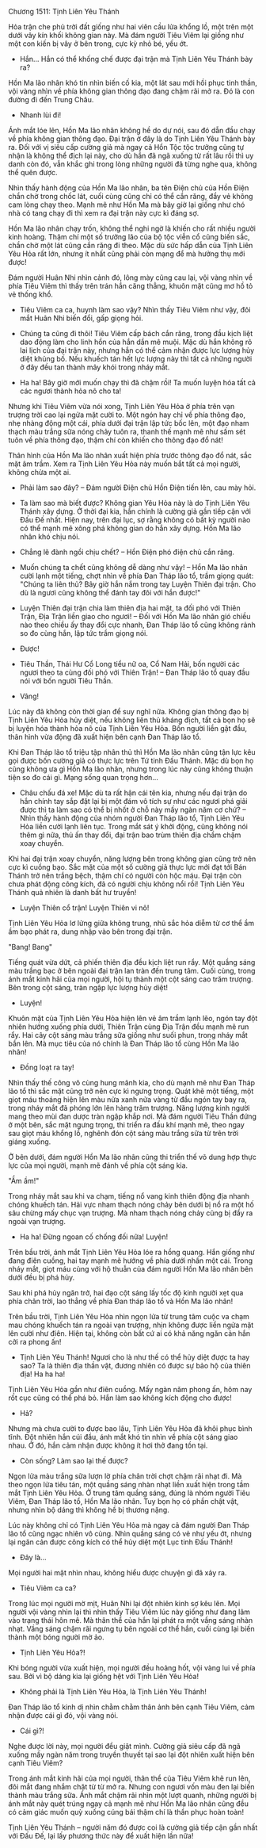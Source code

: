 




Chương 1511: Tịnh Liên Yêu Thánh


Hỏa trận che phủ trời đất giống như hai viên cầu lửa khổng lồ, một trên một dưới vây kín khối không gian này. Mà đám người Tiêu Viêm lại giống như một con kiến bị vây ở bên trong, cực kỳ nhỏ bé, yếu ớt.

- Hắn… Hắn có thể khống chế được đại trận mà Tịnh Liên Yêu Thánh bày ra?

Hồn Ma lão nhân khó tin nhìn biến cố kia, một lát sau mới hồi phục tinh thần, vội vàng nhìn về phía không gian thông đạo đang chậm rãi mở ra. Đó là con đường đi đến Trung Châu.

- Nhanh lùi đi!

Ánh mắt lóe lên, Hồn Ma lão nhân không hề do dự nói, sau đó dẫn đầu chạy về phía không gian thông đạo. Đại trận ở đây là do Tịnh Liên Yêu Thánh bày ra. Đối với vị siêu cấp cường giả mà ngay cả Hồn Tộc tộc trưởng cũng tự nhận là không thể địch lại này, cho dù hắn đã ngã xuống từ rất lâu rồi thì uy danh còn đó, vẫn khắc ghi trong lòng những người đã từng nghe qua, không thể quên được.

Nhìn thấy hành động của Hồn Ma lão nhân, ba tên Điện chủ của Hồn Điện chần chờ trong chốc lát, cuối cùng cũng chỉ có thể cắn răng, đầy vẻ không cam lòng chạy theo. Mạnh mẽ như Hồn Ma mà bây giờ lại giống như chó nhà có tang chạy đi thì xem ra đại trận này cực kì đáng sợ.

Hồn Ma lão nhân chạy trốn, không thể nghi ngờ là khiến cho rất nhiều người kinh hoàng. Thậm chí một số trưởng lão của bộ tộc viễn cổ cũng biến sắc, chần chờ một lát cũng cắn răng đi theo. Mặc dù sức hấp dẫn của Tịnh Liên Yêu Hỏa rất lớn, nhưng ít nhất cũng phải còn mạng để mà hưởng thụ mới được!

Đám người Huân Nhi nhìn cảnh đó, lông mày cũng cau lại, vội vàng nhìn về phía Tiêu Viêm thì thấy trên trán hắn căng thẳng, khuôn mặt cũng mơ hồ tỏ vẻ thống khổ.

- Tiêu Viêm ca ca, huynh làm sao vậy? Nhìn thấy Tiêu Viêm như vậy, đôi mắt Huân Nhi biến đổi, gấp giọng hỏi.

- Chúng ta cũng đi thôi! Tiêu Viêm cấp bách cắn răng, trong đầu kịch liệt dao động làm cho linh hồn của hắn dần mê muội. Mặc dù hắn không rõ lai lịch của đại trận này, nhưng hắn có thể cảm nhận được lực lượng hủy diệt khủng bố. Nếu khuếch tán hết lực lượng này thì tất cả những người ở đây đều tan thành mây khói trong nháy mắt.

- Ha ha! Bây giờ mới muốn chạy thì đã chậm rồi! Ta muốn luyện hóa tất cả các ngươi thành hỏa nô cho ta!

Nhưng khi Tiêu Viêm vừa nói xong, Tịnh Liên Yêu Hỏa ở phía trên vạn trượng trời cao lại ngửa mặt cười to. Một ngón hay chỉ về phía thông đạo, nhẹ nhàng động một cái, phía dưới đại trận lập tức bốc lên, một đạo nham thạch màu trắng sữa nóng chảy tuôn ra, thanh thế mạnh mẽ như sấm sét tuôn về phía thông đạo, thậm chí còn khiến cho thông đạo đổ nát!

Thân hình của Hồn Ma lão nhân xuất hiện phía trước thông đạo đổ nát, sắc mặt âm trầm. Xem ra Tịnh Liên Yêu Hỏa này muốn bắt tất cả mọi người, không chừa một ai.

- Phải làm sao đây? – Đám người Điện chủ Hồn Điện tiến lên, cau mày hỏi.

- Ta làm sao mà biết được? Không gian Yêu Hỏa này là do Tịnh Liên Yêu Thánh xây dựng. Ở thời đại kia, hắn chính là cường giả gần tiếp cận với Đấu Đế nhất. Hiện nay, trên đại lục, sợ rằng không có bất kỳ người nào có thể mạnh mẽ xông phá không gian do hắn xây dựng. Hồn Ma lão nhân khó chịu nói.

- Chẳng lẽ đành ngồi chịu chết? – Hồn Điện phó điện chủ cắn răng.

- Muốn chúng ta chết cũng không dễ dàng như vậy! – Hồn Ma lão nhân cười lạnh một tiếng, chợt nhìn về phía Đan Tháp lão tổ, trầm giọng quát: "Chúng ta liên thủ? Bây giờ hắn nắm trong tay Luyện Thiên đại trận. Cho dù là ngươi cũng không thể đánh tay đôi với hắn được!"

- Luyện Thiên đại trận chia làm thiên địa hai mặt, ta đối phó với Thiên Trận, Địa Trận liền giao cho ngươi! – Đối với Hồn Ma lão nhân gió chiều nào theo chiều ấy thay đổi cực nhanh, Đan Tháp lão tổ cũng không rảnh so đo cùng hắn, lập tức trầm giọng nói.

- Được!

- Tiêu Thần, Thái Hư Cổ Long tiểu nữ oa, Cổ Nam Hải, bốn người các ngươi theo ta cùng đối phó với Thiên Trận! – Đan Tháp lão tổ quay đầu nói với bốn người Tiêu Thần.

- Vâng!

Lúc này đã không còn thời gian để suy nghĩ nữa. Không gian thông đạo bị Tịnh Liên Yêu Hỏa hủy diệt, nếu không liên thủ kháng địch, tất cả bọn họ sẽ bị luyện hóa thành hỏa nô của Tịnh Liên Yêu Hỏa. Bốn người liền gật đầu, thân hình vừa động đã xuất hiện bên cạnh Đan Tháp lão tổ.

Khi Đan Tháp lão tổ triệu tập nhân thủ thì Hồn Ma lão nhân cũng tận lực kêu gọi được bốn cường giả có thực lực trên Tứ tinh Đấu Thánh. Mặc dù bọn họ cũng không ưa gì Hồn Ma lão nhân, nhưng trong lúc này cũng không thuận tiện so đo cái gì. Mạng sống quan trọng hơn…

- Châu chấu đá xe! Mặc dù ta rất hận cái tên kia, nhưng nếu đại trận do hắn chính tay sắp đặt lại bị một đám vô tích sự như các ngươi phá giải được thì ta làm sao có thể bị nhốt ở chỗ này mấy ngàn năm cơ chứ? – Nhìn thấy hành động của nhóm người Đan Tháp lão tổ, Tịnh Liên Yêu Hỏa liền cười lạnh liên tục. Trong mắt sát ý khởi động, cũng không nói thêm gì nữa, thủ ấn thay đổi, đại trận bao trùm thiên địa chầm chậm xoay chuyển.

Khi hai đại trận xoay chuyển, năng lượng bên trong không gian cũng trở nên cực kì cuồng bạo. Sắc mặt của một số cường giả thực lực mới đạt tới Bán Thánh trở nên trắng bệch, thậm chí có người còn hộc máu. Đại trận còn chưa phát động công kích, đã có người chịu không nổi rồi! Tịnh Liên Yêu Thánh quả nhiên là danh bất hư truyền!

- Luyện Thiên cổ trận! Luyện Thiên vi nô!

Tịnh Liên Yêu Hỏa lơ lửng giữa không trung, nhũ sắc hỏa diễm từ cơ thể ầm ầm bạo phát ra, dung nhập vào bên trong đại trận.

"Bang! Bang"

Tiếng quát vừa dứt, cả phiến thiên địa đều kịch liệt run rẩy. Một quầng sáng màu trắng bạc ở bên ngoài đại trận lan tràn đến trung tâm. Cuối cùng, trong ánh mắt kinh hãi của mọi người, hội tụ thành một cột sáng cao trăm trượng. Bên trong cột sáng, tràn ngập lực lượng hủy diệt!

- Luyện!

Khuôn mặt của Tịnh Liên Yêu Hỏa hiện lên vẻ âm trầm lạnh lẽo, ngón tay đột nhiên hướng xuống phía dưới, Thiên Trận cùng Địa Trận đều mạnh mẽ run rẩy. Hai cây cột sáng màu trắng sữa giống như suối phun, trong nháy mắt bắn lên. Mà mục tiêu của nó chính là Đan Tháp lão tổ cùng Hồn Ma lão nhân!

- Đồng loạt ra tay!

Nhìn thấy thế công vô cùng hung mãnh kia, cho dù mạnh mẽ như Đan Tháp lão tổ thì sắc mặt cũng trở nên cực kì ngưng trọng. Quát khẽ một tiếng, một giọt máu thoáng hiện lên màu nửa xanh nửa vàng từ đầu ngón tay bay ra, trong nháy mắt đã phóng lớn lên hàng trăm trượng. Năng lượng kinh người mang theo mùi đan dược tràn ngập khắp nơi. Mà đám người Tiêu Thần đứng ở một bên, sắc mặt ngưng trọng, thi triển ra đấu khí mạnh mẽ, theo ngay sau giọt máu khổng lồ, nghênh đón cột sáng màu trắng sữa từ trên trời giáng xuống.

Ở bên dưới, đám người Hồn Ma lão nhân cũng thi triển thế võ dung hợp thực lực của mọi người, mạnh mẽ đánh về phía cột sáng kia.

"Ầm ầm!"

Trong nháy mắt sau khi va chạm, tiếng nổ vang kinh thiên động địa nhanh chóng khuếch tán. Hải vực nham thạch nóng chảy bên dưới bị nổ ra một hố sâu chừng mấy chục vạn trượng. Mà nham thạch nóng chảy cũng bị đẩy ra ngoài vạn trượng.

- Ha ha! Đừng ngoan cố chống đối nữa! Luyện!

Trên bầu trời, ánh mắt Tịnh Liên Yêu Hỏa lóe ra hồng quang. Hắn giống như đang điên cuồng, hai tay mạnh mẽ hướng về phía dưới nhấn một cái. Trong nháy mắt, giọt máu cùng với hộ thuẫn của đám người Hồn Ma lão nhân bên dưới đều bị phá hủy.

Sau khi phá hủy ngăn trở, hai đạo cột sáng lấy tốc độ kinh người xẹt qua phía chân trời, lao thẳng về phía Đan tháp lão tổ và Hồn Ma lão nhân!

Trên bầu trời, Tịnh Liên Yêu Hỏa nhìn ngọn lửa từ trung tâm cuộc va chạm mau chóng khuếch tán ra ngoài vạn trượng, nhịn không được liền ngửa mặt lên cười như điên. Hiện tại, không còn bất cứ ai có khả năng ngăn cản hắn cởi ra phong ấn!

- Tịnh Liên Yêu Thánh! Ngươi cho là như thế có thể hủy diệt được ta hay sao? Ta là thiên địa thần vật, đương nhiên có được sự bảo hộ của thiên địa! Ha ha ha!

Tịnh Liên Yêu Hỏa gần như điên cuồng. Mấy ngàn năm phong ấn, hôm nay rốt cục cũng có thể phá bỏ. Hắn làm sao không kích động cho được!

- Hả?

Nhưng mà chưa cười to được bao lâu, Tịnh Liên Yêu Hỏa đã khôi phục bình tĩnh. Đột nhiên hắn cúi đầu, ánh mắt khó tin nhìn về phía cột sáng giao nhau. Ở đó, hắn cảm nhận được không ít hơi thở đang tồn tại.

- Còn sống? Làm sao lại thế được?

Ngọn lửa màu trắng sữa lượn lờ phía chân trời chợt chậm rãi nhạt đi. Mà theo ngọn lửa tiêu tán, một quầng sáng nhàn nhạt liền xuất hiện trong tầm mắt Tịnh Liên Yêu Hỏa. Ở trung tâm quầng sáng, đúng là nhóm người Tiêu Viêm, Đan Tháp lão tổ, Hồn Ma lão nhân. Tuy bọn họ có phần chật vật, nhưng nhìn bộ dáng thì không hề bị thương nặng.

Lúc này không chỉ có Tịnh Liên Yêu Hỏa mà ngay cả đám người Đan Tháp lão tổ cũng ngạc nhiên vô cùng. Nhìn quầng sáng có vẻ như yếu ớt, nhưng lại ngăn cản được công kích có thể hủy diệt một Lục tinh Đấu Thánh!

- Đây là…

Mọi người hai mặt nhìn nhau, không hiểu được chuyện gì đã xảy ra.

- Tiêu Viêm ca ca?

Trong lúc mọi người mờ mịt, Huân Nhi lại đột nhiên kinh sợ kêu lên. Mọi người vội vàng nhìn lại thì nhìn thấy Tiêu Viêm lúc này giống như đang lâm vào trạng thái hôn mê. Mà thân thể của hắn lại phát ra một vầng sáng nhàn nhạt. Vầng sáng chậm rãi ngưng tụ bên ngoài cơ thể hắn, cuối cùng lại biến thành một bóng người mờ ảo.

- Tịnh Liên Yêu Hỏa?!

Khi bóng người vừa xuất hiện, mọi người đều hoảng hốt, vội vàng lui về phía sau. Bởi vì bộ dáng kia lại giống hệt với Tịnh Liên Yêu Hỏa!

- Không phải là Tịnh Liên Yêu Hỏa, là Tịnh Liên Yêu Thánh!

Đan Tháp lão tổ kinh dị nhìn chằm chằm thân ảnh bên cạnh Tiêu Viêm, cảm nhận được cái gì đó, vội vàng nói.

- Cái gì?!

Nghe được lời này, mọi người đều giật mình. Cường giả siêu cấp đã ngã xuống mấy ngàn năm trong truyền thuyết tại sao lại đột nhiên xuất hiện bên cạnh Tiêu Viêm?

Trong ánh mắt kinh hãi của mọi người, thân thể của Tiêu Viêm khẽ run lên, đôi mắt đang nhắm chặt từ từ mở ra. Nhưng con ngươi vốn màu đen lại biến thành màu trắng sữa. Ánh mắt chậm rãi nhìn một lượt quanh, những người bị ánh mắt này quét trúng ngay cả mạnh mẽ như Hồn Ma lão nhân cũng đều có cảm giác muốn quỳ xuống cúng bái thậm chí là thần phục hoàn toàn!

Tịnh Liên Yêu Thánh – người năm đó được coi là cường giả tiếp cận gần nhất với Đấu Đế, lại lấy phương thức này để xuất hiện lần nữa!





